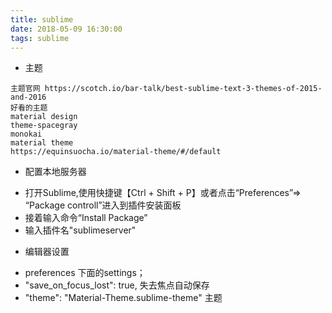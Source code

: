 ```yaml
---
title: sublime
date: 2018-05-09 16:30:00
tags: sublime
---
```



- 主题


```
主题官网 https://scotch.io/bar-talk/best-sublime-text-3-themes-of-2015-and-2016
好看的主题
material design
theme-spacegray
monokai
material theme  
https://equinsuocha.io/material-theme/#/default
```


- 配置本地服务器

 + 打开Sublime,使用快捷键【Ctrl + Shift + P】或者点击“Preferences”=> “Package controll”进入到插件安装面板
 + 接着输入命令“Install Package”
 + 输入插件名"sublimeserver"

- 编辑器设置
 + preferences 下面的settings；
 + "save_on_focus_lost": true,  失去焦点自动保存
 + "theme": "Material-Theme.sublime-theme"  主题